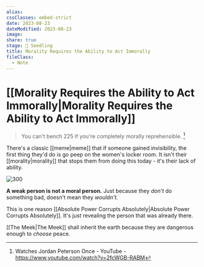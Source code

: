 ```yaml
---
alias: 
cssClasses: embed-strict
date: 2023-08-23
dateModified: 2023-08-23
image: 
share: true
stage: 🌱 Seedling
title: Morality Requires the Ability to Act Immorally
fileClass:
  - Note
---
```


# [[Morality Requires the Ability to Act Immorally|Morality Requires the Ability to Act Immorally]]

> You can't bench 225 if you're completely morally reprehensible. [^1]

There's a classic [[meme|meme]] that if someone gained invisibility, the first thing they'd do is go peep on the women's locker room. 
It isn't their [[morality|morality]] that stops them from doing this today - it's their lack of ability. 

![300](https://d.wattpad.com/story_parts/147415783/images/13f02ce721c02d59.jpg)

**A weak person is not a moral person.** Just because they _don't_ do something bad, doesn't mean they _wouldn't_. 

This is one reason [[Absolute Power Corrupts Absolutely|Absolute Power Corrupts Absolutely]]. It's just revealing the person that was already there.

[[The Meek|The Meek]] shall inherit the earth because they are dangerous enough to _choose_ peace. 

[^1]: Watches Jordan Peterson Once - YouTube - https://www.youtube.com/watch?v=2fcWGB-RABM
